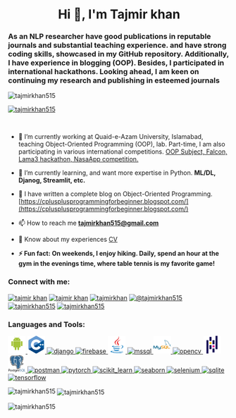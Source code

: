 <h1 align="center">Hi 👋, I'm Tajmir khan</h1>
<h3 >As an NLP researcher have good publications in reputable journals and substantial teaching experience. and have strong coding skills, showcased in my GitHub repository. Additionally, I have experience in blogging (OOP). Besides, I participated in international hackathons. Looking ahead, I am keen on continuing my research and publishing in esteemed journals</h3>

<p align="left"> <img src="https://komarev.com/ghpvc/?username=tajmirkhan515&label=Profile%20views&color=0e75b6&style=flat" alt="tajmirkhan515" /> </p>

<p align="left"> <a href="https://github.com/ryo-ma/github-profile-trophy"><img src="https://github-profile-trophy.vercel.app/?username=tajmirkhan515" alt="tajmirkhan515" /></a> </p>

<p align="left"> <a href="https://twitter.com/" target="blank"><img src="https://img.shields.io/twitter/follow/?logo=twitter&style=for-the-badge" alt="" /></a> </p>

- 🔭 I’m currently working at Quaid-e-Azam University, Islamabad, teaching Object-Oriented Programming (OOP), lab. Part-time, I am also participating in various international competitions. [OOP Subject, Falcon, Lama3 hackathon, NasaApp competition.](https://lablab.ai/u/@tajmirkhan515923/cm0fh47v0008ve7ih12mw6dxf)

- 🌱 I’m currently learning, and want more expertise in Python. **ML/DL, Djanog, Streamlit, etc.**

- 📝 I have written a complete blog on Object-Oriented Programming. [https://cplusplusprogrammingforbeginner.blogspot.com/](https://cplusplusprogrammingforbeginner.blogspot.com/)

- 📫 How to reach me **tajmirkhan515@gmail.com**

- 📄 Know about my experiences [CV](https://github.com/Tajmirkhan515/Tajmirkhan515/blob/main/tajmir%20khan.pdf)

-  **⚡ Fun fact: On weekends, I enjoy hiking. Daily, spend an hour at the gym in the evenings time, where table tennis is my favorite game!**

<h3 align="left">Connect with me:</h3>
<p align="left">
<a href="https://linkedin.com/in/tajmir khan" target="blank"><img align="center" src="https://raw.githubusercontent.com/rahuldkjain/github-profile-readme-generator/master/src/images/icons/Social/linked-in-alt.svg" alt="tajmir khan" height="30" width="40" /></a>
<a href="https://stackoverflow.com/users/tajmir khan" target="blank"><img align="center" src="https://raw.githubusercontent.com/rahuldkjain/github-profile-readme-generator/master/src/images/icons/Social/stack-overflow.svg" alt="tajmir khan" height="30" width="40" /></a>
<a href="https://kaggle.com/tajmirkhan" target="blank"><img align="center" src="https://raw.githubusercontent.com/rahuldkjain/github-profile-readme-generator/master/src/images/icons/Social/kaggle.svg" alt="tajmirkhan" height="30" width="40" /></a>
<a href="https://www.youtube.com/c/@tajmirkhan515" target="blank"><img align="center" src="https://raw.githubusercontent.com/rahuldkjain/github-profile-readme-generator/master/src/images/icons/Social/youtube.svg" alt="@tajmirkhan515" height="30" width="40" /></a>
<a href="https://www.leetcode.com/tajmirkhan515" target="blank"><img align="center" src="https://raw.githubusercontent.com/rahuldkjain/github-profile-readme-generator/master/src/images/icons/Social/leet-code.svg" alt="tajmirkhan515" height="30" width="40" /></a>
<a href="https://discord.gg/tajmirkhan515" target="blank"><img align="center" src="https://raw.githubusercontent.com/rahuldkjain/github-profile-readme-generator/master/src/images/icons/Social/discord.svg" alt="tajmirkhan515" height="30" width="40" /></a>
</p>

<h3 align="left">Languages and Tools:</h3>
<p align="left"> <a href="https://developer.android.com" target="_blank" rel="noreferrer"> <img src="https://raw.githubusercontent.com/devicons/devicon/master/icons/android/android-original-wordmark.svg" alt="android" width="40" height="40"/> </a> <a href="https://www.w3schools.com/cpp/" target="_blank" rel="noreferrer"> <img src="https://raw.githubusercontent.com/devicons/devicon/master/icons/cplusplus/cplusplus-original.svg" alt="cplusplus" width="40" height="40"/> </a> <a href="https://www.djangoproject.com/" target="_blank" rel="noreferrer"> <img src="https://cdn.worldvectorlogo.com/logos/django.svg" alt="django" width="40" height="40"/> </a> <a href="https://firebase.google.com/" target="_blank" rel="noreferrer"> <img src="https://www.vectorlogo.zone/logos/firebase/firebase-icon.svg" alt="firebase" width="40" height="40"/> </a> <a href="https://www.java.com" target="_blank" rel="noreferrer"> <img src="https://raw.githubusercontent.com/devicons/devicon/master/icons/java/java-original.svg" alt="java" width="40" height="40"/> </a> <a href="https://www.microsoft.com/en-us/sql-server" target="_blank" rel="noreferrer"> <img src="https://www.svgrepo.com/show/303229/microsoft-sql-server-logo.svg" alt="mssql" width="40" height="40"/> </a> <a href="https://www.mysql.com/" target="_blank" rel="noreferrer"> <img src="https://raw.githubusercontent.com/devicons/devicon/master/icons/mysql/mysql-original-wordmark.svg" alt="mysql" width="40" height="40"/> </a> <a href="https://opencv.org/" target="_blank" rel="noreferrer"> <img src="https://www.vectorlogo.zone/logos/opencv/opencv-icon.svg" alt="opencv" width="40" height="40"/> </a> <a href="https://pandas.pydata.org/" target="_blank" rel="noreferrer"> <img src="https://raw.githubusercontent.com/devicons/devicon/2ae2a900d2f041da66e950e4d48052658d850630/icons/pandas/pandas-original.svg" alt="pandas" width="40" height="40"/> </a> <a href="https://www.postgresql.org" target="_blank" rel="noreferrer"> <img src="https://raw.githubusercontent.com/devicons/devicon/master/icons/postgresql/postgresql-original-wordmark.svg" alt="postgresql" width="40" height="40"/> </a> <a href="https://postman.com" target="_blank" rel="noreferrer"> <img src="https://www.vectorlogo.zone/logos/getpostman/getpostman-icon.svg" alt="postman" width="40" height="40"/> </a> <a href="https://pytorch.org/" target="_blank" rel="noreferrer"> <img src="https://www.vectorlogo.zone/logos/pytorch/pytorch-icon.svg" alt="pytorch" width="40" height="40"/> </a> <a href="https://scikit-learn.org/" target="_blank" rel="noreferrer"> <img src="https://upload.wikimedia.org/wikipedia/commons/0/05/Scikit_learn_logo_small.svg" alt="scikit_learn" width="40" height="40"/> </a> <a href="https://seaborn.pydata.org/" target="_blank" rel="noreferrer"> <img src="https://seaborn.pydata.org/_images/logo-mark-lightbg.svg" alt="seaborn" width="40" height="40"/> </a> <a href="https://www.selenium.dev" target="_blank" rel="noreferrer"> <img src="https://raw.githubusercontent.com/detain/svg-logos/780f25886640cef088af994181646db2f6b1a3f8/svg/selenium-logo.svg" alt="selenium" width="40" height="40"/> </a> <a href="https://www.sqlite.org/" target="_blank" rel="noreferrer"> <img src="https://www.vectorlogo.zone/logos/sqlite/sqlite-icon.svg" alt="sqlite" width="40" height="40"/> </a> <a href="https://www.tensorflow.org" target="_blank" rel="noreferrer"> <img src="https://www.vectorlogo.zone/logos/tensorflow/tensorflow-icon.svg" alt="tensorflow" width="40" height="40"/> </a> </p>

<p><img align="left" src="https://github-readme-stats.vercel.app/api/top-langs?username=tajmirkhan515&show_icons=true&locale=en&layout=compact" alt="tajmirkhan515" /></p>

<p>&nbsp;<img align="center" src="https://github-readme-stats.vercel.app/api?username=tajmirkhan515&show_icons=true&locale=en" alt="tajmirkhan515" /></p>

<p><img align="center" src="https://github-readme-streak-stats.herokuapp.com/?user=tajmirkhan515&" alt="tajmirkhan515" /></p>
